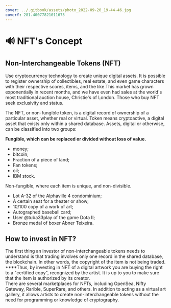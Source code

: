 ```yaml
---
cover: ../.gitbook/assets/photo_2022-09-20_19-44-46.jpg
coverY: 281.40077821011675
---
```


# 🔊 NFT's Concept

## Non-Interchangeable Tokens (NFT)&#x20;

Use cryptocurrency technology to create unique digital assets. It is possible to register ownership of collectibles, real estate, and even game characters with their respective scores, items, and the like.This market has grown exponentially in recent months, and we have even had sales at the world's most traditional auction house, Christie's of London. Those who buy NFT seek exclusivity and status.

The NFT, or non-fungible token, is a digital record of ownership of a particular asset, whether real or virtual. Token means cryptoactive, a digital asset that exists only within a shared database. Assets, digital or otherwise, can be classified into two groups:

**Fungible, which can be replaced or divided without loss of value.**&#x20;

* money;&#x20;
* bitcoin;&#x20;
* Fraction of a piece of land;&#x20;
* Fan tokens;&#x20;
* oil;&#x20;
* IBM stock.

Non-fungible, where each item is unique, and non-divisible.&#x20;

* Lot A-32 of the Alphaville 4 condominium;&#x20;
* A certain seat for a theater or show;&#x20;
* 10/100 copy of a work of art;&#x20;
* Autographed baseball card;&#x20;
* User @tuba33play of the game Dota II;&#x20;
* Bronze medal of boxer Abner Teixeira.

## How to invest in NFT?

The first thing an investor of non-interchangeable tokens needs to understand is that trading involves only one record in the shared database, the blockchain. In other words, the copyright of the item is not being traded.\
****Thus, by investing in NFT of a digital artwork you are buying the right to a "certified copy", recognized by the artist. It is up to you to make sure that the item is authorized by its creator.\
There are several marketplaces for NFTs, including OpenSea, Nifty Gateway, Rarible, SuperRare, and others. In addition to acting as a virtual art gallery, it allows artists to create non-interchangeable tokens without the need for programming or knowledge of cryptography.
